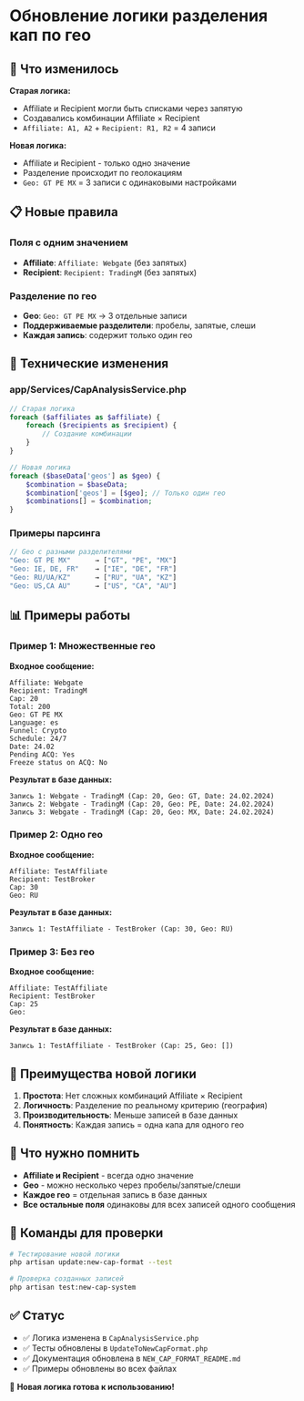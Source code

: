 # Обновление логики разделения кап по гео

## 🔄 Что изменилось

**Старая логика:**
- Affiliate и Recipient могли быть списками через запятую
- Создавались комбинации Affiliate × Recipient
- `Affiliate: A1, A2` + `Recipient: R1, R2` = 4 записи

**Новая логика:**
- Affiliate и Recipient - только одно значение
- Разделение происходит по геолокациям
- `Geo: GT PE MX` = 3 записи с одинаковыми настройками

## 📋 Новые правила

### Поля с одним значением
- **Affiliate**: `Affiliate: Webgate` (без запятых)
- **Recipient**: `Recipient: TradingM` (без запятых)

### Разделение по гео
- **Geo**: `Geo: GT PE MX` → 3 отдельные записи
- **Поддерживаемые разделители**: пробелы, запятые, слеши
- **Каждая запись**: содержит только один гео

## 🔧 Технические изменения

### app/Services/CapAnalysisService.php
```php
// Старая логика
foreach ($affiliates as $affiliate) {
    foreach ($recipients as $recipient) {
        // Создание комбинации
    }
}

// Новая логика
foreach ($baseData['geos'] as $geo) {
    $combination = $baseData;
    $combination['geos'] = [$geo]; // Только один гео
    $combinations[] = $combination;
}
```

### Примеры парсинга
```php
// Geo с разными разделителями
"Geo: GT PE MX"      → ["GT", "PE", "MX"]
"Geo: IE, DE, FR"    → ["IE", "DE", "FR"]  
"Geo: RU/UA/KZ"      → ["RU", "UA", "KZ"]
"Geo: US,CA AU"      → ["US", "CA", "AU"]
```

## 📊 Примеры работы

### Пример 1: Множественные гео
**Входное сообщение:**
```
Affiliate: Webgate
Recipient: TradingM
Cap: 20
Total: 200
Geo: GT PE MX
Language: es
Funnel: Crypto
Schedule: 24/7
Date: 24.02
Pending ACQ: Yes
Freeze status on ACQ: No
```

**Результат в базе данных:**
```
Запись 1: Webgate - TradingM (Cap: 20, Geo: GT, Date: 24.02.2024)
Запись 2: Webgate - TradingM (Cap: 20, Geo: PE, Date: 24.02.2024)
Запись 3: Webgate - TradingM (Cap: 20, Geo: MX, Date: 24.02.2024)
```

### Пример 2: Одно гео
**Входное сообщение:**
```
Affiliate: TestAffiliate
Recipient: TestBroker
Cap: 30
Geo: RU
```

**Результат в базе данных:**
```
Запись 1: TestAffiliate - TestBroker (Cap: 30, Geo: RU)
```

### Пример 3: Без гео
**Входное сообщение:**
```
Affiliate: TestAffiliate
Recipient: TestBroker
Cap: 25
Geo: 
```

**Результат в базе данных:**
```
Запись 1: TestAffiliate - TestBroker (Cap: 25, Geo: [])
```

## 🎯 Преимущества новой логики

1. **Простота**: Нет сложных комбинаций Affiliate × Recipient
2. **Логичность**: Разделение по реальному критерию (география)
3. **Производительность**: Меньше записей в базе данных
4. **Понятность**: Каждая запись = одна капа для одного гео

## 📝 Что нужно помнить

- **Affiliate и Recipient** - всегда одно значение
- **Geo** - можно несколько через пробелы/запятые/слеши
- **Каждое гео** = отдельная запись в базе данных
- **Все остальные поля** одинаковы для всех записей одного сообщения

## 🚀 Команды для проверки

```bash
# Тестирование новой логики
php artisan update:new-cap-format --test

# Проверка созданных записей
php artisan test:new-cap-system
```

## ✅ Статус

- ✅ Логика изменена в `CapAnalysisService.php`
- ✅ Тесты обновлены в `UpdateToNewCapFormat.php`
- ✅ Документация обновлена в `NEW_CAP_FORMAT_README.md`
- ✅ Примеры обновлены во всех файлах

🎉 **Новая логика готова к использованию!** 